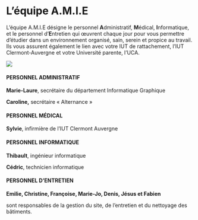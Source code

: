 # L’équipe A.M.I.E

L’équipe A.M.I.E désigne le personnel **A**dministratif, **M**édical, **I**nformatique, et le personnel d’**E**ntretien qui œuvrent chaque jour pour vous permettre d’étudier dans un environnement organisé, sain, serein et propice au travail. Ils vous assurent également le lien avec votre IUT de rattachement, l’IUT Clermont-Auvergne et votre Université parente, l’UCA.

 ![](https://ig.iut-clermont.fr/wp-content/uploads/sites/3/2021/03/icon-ig-petit.png)

#### **PERSONNEL ADMINISTRATIF**

**Marie-Laure**, secrétaire du département Informatique Graphique

**Caroline,** secrétaire « Alternance »

#### **PERSONNEL MÉDICAL**

**Sylvie**, infirmière de l’IUT Clermont Auvergne

  

#### **PERSONNEL INFORMATIQUE**

**Thibault**, ingénieur informatique 

**Cédric**, technicien informatique

#### **PERSONNEL D’ENTRETIEN**

**Emilie, Christine, Françoise, Marie-Jo, Denis, Jésus et Fabien**

sont responsables de la gestion du site, de l’entretien et du nettoyage des bâtiments.
